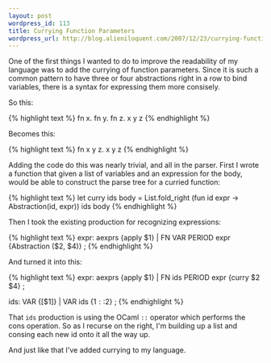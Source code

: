 ```yaml
---
layout: post
wordpress_id: 113
title: Currying Function Parameters
wordpress_url: http://blog.alieniloquent.com/2007/12/23/currying-function-parameters/
---
```

One of the first things I wanted to do to improve the readability of my
language was to add the currying of function parameters. Since it is such a
common pattern to have three or four abstractions right in a row to bind
variables, there is a syntax for expressing them more consisely.

So this:

{% highlight text %}
fn x. fn y. fn z. x y z
{% endhighlight %}

Becomes this:

{% highlight text %}
fn x y z. x y z
{% endhighlight %}

Adding the code do this was nearly trivial, and all in the parser. First I
wrote a function that given a list of variables and an expression for the
body, would be able to construct the parse tree for a curried function:

{% highlight text %}
let curry ids body =
  List.fold_right (fun id expr -> Abstraction(id, expr)) ids body
{% endhighlight %}

Then I took the existing production for recognizing expressions:

{% highlight text %}
expr:
  aexprs {apply $1}
| FN VAR PERIOD expr {Abstraction ($2, $4)}
;
{% endhighlight %}

And turned it into this:

{% highlight text %}
expr:
  aexprs {apply $1}
| FN ids PERIOD expr {curry $2 $4}
;

ids:
  VAR {[$1]}
| VAR ids {$1::$2}
;
{% endhighlight %}

That `ids` production is using the OCaml `::` operator which performs the cons
operation. So as I recurse on the right, I'm building up a list and consing
each new id onto it all the way up.

And just like that I've added currying to my language.
